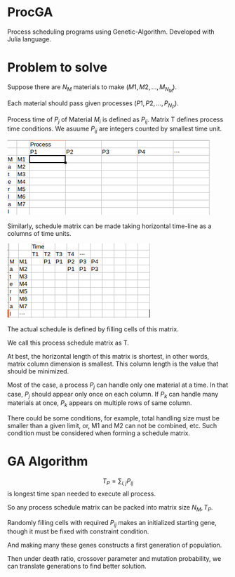 # ProcGA
Process scheduling programs using Genetic-Algorithm.
Developed with Julia language.

# Problem to solve

Suppose there are $N_M$ materials to make $(M1, M2, ...,M_{N_M})$.

Each material should pass given processes $(P1,P2,...,P_{N_P})$.

Process time of $P_j$ of Material $M_i$ is defined as $P_{ij}$.
Matrix T defines process time conditions. 
We asuume $P_{ij}$ are integers counted by smallest time unit.

![process condition matrix](docs/process-pattern.png)

Similarly, schedule matrix can be made taking horizontal time-line as a columns of time units.

![schedule matrix](docs/schedule.png)

The actual schedule is defined by filling cells of this matrix.

We call this process schedule matrix as T.

At best, the horizontal length of this matrix is shortest, in other words, matrix column dimension is smallest.
This column length is the value that should be minimized.

Most of the case, a process $P_j$ can handle only one material at a time.
In that case, $P_j$ should appear only once on each column.
If $P_k$ can handle many materials at once, $P_k$ appears on multiple rows of same column.

There could be some conditions, for example, total handling size must be smaller than a given limit, or, M1 and M2 can not be combined, etc.
Such condition must be considered when forming a schedule matrix.

# GA Algorithm

$$
T_P = \sum_{i,j} P_{ij}
$$
is longest time span needed to execute all process.

So any process schedule matrix can be packed into matrix size $N_M, T_P$.

Randomly filling cells with required $P_{ij}$ makes an initialized starting gene, though
it must be fixed with constraint condition.

And making many these genes constructs a first generation of population.

Then under death ratio, crossover parameter and mutation probability, we can translate generations to find better solution.




